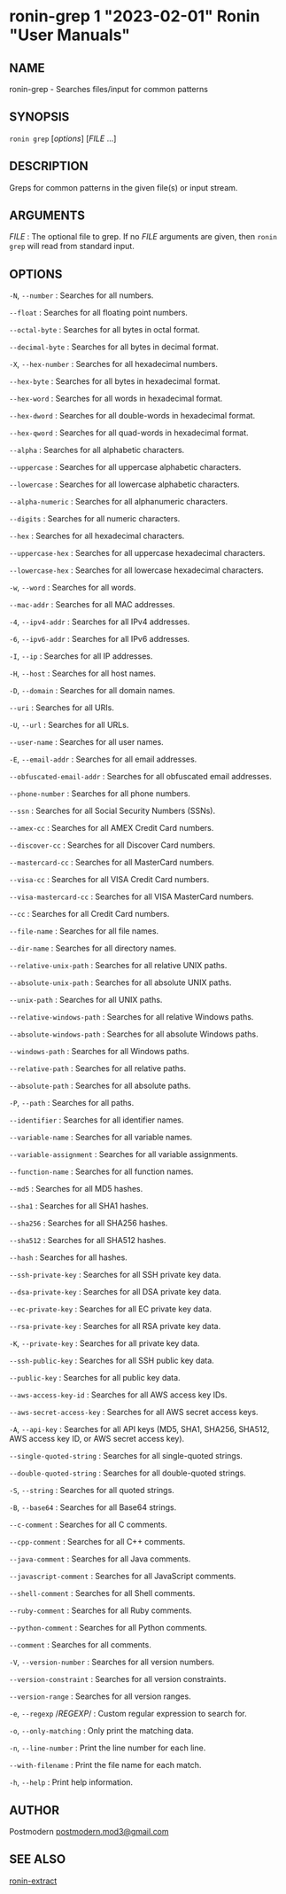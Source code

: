 # ronin-grep 1 "2023-02-01" Ronin "User Manuals"

## NAME

ronin-grep - Searches files/input for common patterns

## SYNOPSIS

`ronin grep` [*options*] [*FILE* ...]

## DESCRIPTION

Greps for common patterns in the given file(s) or input stream.

## ARGUMENTS

*FILE*
: The optional file to grep. If no *FILE* arguments are given, then
  `ronin grep` will read from standard input.

## OPTIONS

`-N`, `--number`
: Searches for all numbers.

`--float`
: Searches for all floating point numbers.

`--octal-byte`
: Searches for all bytes in octal format.

`--decimal-byte`
: Searches for all bytes in decimal format.

`-X`, `--hex-number`
: Searches for all hexadecimal numbers.

`--hex-byte`
: Searches for all bytes in hexadecimal format.

`--hex-word`
: Searches for all words in hexadecimal format.

`--hex-dword`
: Searches for all double-words in hexadecimal format.

`--hex-qword`
: Searches for all quad-words in hexadecimal format.

`--alpha`
: Searches for all alphabetic characters.

`--uppercase`
: Searches for all uppercase alphabetic characters.

`--lowercase`
: Searches for all lowercase alphabetic characters.

`--alpha-numeric`
: Searches for all alphanumeric characters.

`--digits`
: Searches for all numeric characters.

`--hex`
: Searches for all hexadecimal characters.

`--uppercase-hex`
: Searches for all uppercase hexadecimal characters.

`--lowercase-hex`
: Searches for all lowercase hexadecimal characters.

`-w`, `--word`
: Searches for all words.

`--mac-addr`
: Searches for all MAC addresses.

`-4`, `--ipv4-addr`
: Searches for all IPv4 addresses.

`-6`, `--ipv6-addr`
: Searches for all IPv6 addresses.

`-I`, `--ip`
: Searches for all IP addresses.

`-H`, `--host`
: Searches for all host names.

`-D`, `--domain`
: Searches for all domain names.

`--uri`
: Searches for all URIs.

`-U`, `--url`
: Searches for all URLs.

`--user-name`
: Searches for all user names.

`-E`, `--email-addr`
: Searches for all email addresses.

`--obfuscated-email-addr`
: Searches for all obfuscated email addresses.

`--phone-number`
: Searches for all phone numbers.

`--ssn`
: Searches for all Social Security Numbers (SSNs).

`--amex-cc`
: Searches for all AMEX Credit Card numbers.

`--discover-cc`
: Searches for all Discover Card numbers.

`--mastercard-cc`
: Searches for all MasterCard numbers.

`--visa-cc`
: Searches for all VISA Credit Card numbers.

`--visa-mastercard-cc`
: Searches for all VISA MasterCard numbers.

`--cc`
: Searches for all Credit Card numbers.

`--file-name`
: Searches for all file names.

`--dir-name`
: Searches for all directory names.

`--relative-unix-path`
: Searches for all relative UNIX paths.

`--absolute-unix-path`
: Searches for all absolute UNIX paths.

`--unix-path`
: Searches for all UNIX paths.

`--relative-windows-path`
: Searches for all relative Windows paths.

`--absolute-windows-path`
: Searches for all absolute Windows paths.

`--windows-path`
: Searches for all Windows paths.

`--relative-path`
: Searches for all relative paths.

`--absolute-path`
: Searches for all absolute paths.

`-P`, `--path`
: Searches for all paths.

`--identifier`
: Searches for all identifier names.

`--variable-name`
: Searches for all variable names.

`--variable-assignment`
: Searches for all variable assignments.

`--function-name`
: Searches for all function names.

`--md5`
: Searches for all MD5 hashes.

`--sha1`
: Searches for all SHA1 hashes.

`--sha256`
: Searches for all SHA256 hashes.

`--sha512`
: Searches for all SHA512 hashes.

`--hash`
: Searches for all hashes.

`--ssh-private-key`
: Searches for all SSH private key data.

`--dsa-private-key`
: Searches for all DSA private key data.

`--ec-private-key`
: Searches for all EC private key data.

`--rsa-private-key`
: Searches for all RSA private key data.

`-K`, `--private-key`
: Searches for all private key data.

`--ssh-public-key`
: Searches for all SSH public key data.

`--public-key`
: Searches for all public key data.

`--aws-access-key-id`
: Searches for all AWS access key IDs.

`--aws-secret-access-key`
: Searches for all AWS secret access keys.

`-A`, `--api-key`
: Searches for all API keys (MD5, SHA1, SHA256, SHA512, AWS access key ID, or
  AWS secret access key).

`--single-quoted-string`
: Searches for all single-quoted strings.

`--double-quoted-string`
: Searches for all double-quoted strings.

`-S`, `--string`
: Searches for all quoted strings.

`-B`, `--base64`
: Searches for all Base64 strings.

`--c-comment`
: Searches for all C comments.

`--cpp-comment`
: Searches for all C++ comments.

`--java-comment`
: Searches for all Java comments.

`--javascript-comment`
: Searches for all JavaScript comments.

`--shell-comment`
: Searches for all Shell comments.

`--ruby-comment`
: Searches for all Ruby comments.

`--python-comment`
: Searches for all Python comments.

`--comment`
: Searches for all comments.

`-V`, `--version-number`
: Searches for all version numbers.

`--version-constraint`
: Searches for all version constraints.

`--version-range`
: Searches for all version ranges.

`-e`, `--regexp` /*REGEXP*/
: Custom regular expression to search for.

`-o`, `--only-matching`
: Only print the matching data.

`-n`, `--line-number`
: Print the line number for each line.

`--with-filename`
: Print the file name for each match.

`-h`, `--help`
: Print help information.

## AUTHOR

Postmodern <postmodern.mod3@gmail.com>

## SEE ALSO

[ronin-extract](ronin-extract.1.md)
